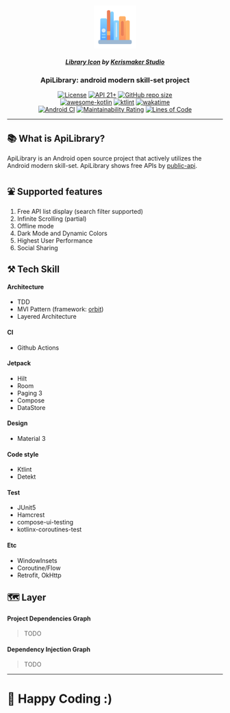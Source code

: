 <p align="center">
  <img src="/assets/icon.png?raw=true" width="20%" />
<p align="center">
<h5 align="center"><a href="https://iconscout.com/icons/library" target="_blank">Library Icon</a> by <a href="https://iconscout.com/contributors/kerismaker" target="_blank">Kerismaker Studio</a></h5>
<h3 align="center">ApiLibrary: android modern skill-set project</h3>
<p align="center">
  <a href="https://github.com/jisungbin/ApiLibrary/blob/main/LICENSE"><img alt="License" src="https://img.shields.io/badge/License-MIT-blue"/></a>
  <a href="https://developer.android.com/about/versions/lollipop"><img alt="API 21+" src="https://img.shields.io/badge/API-21%2B-brightgreen.svg"/></a>
  <a href="https://github.com/jisungbin/ApiLibrary/"><img alt="GitHub repo size" src="https://img.shields.io/github/repo-size/jisungbin/ApiLibrary"/></a>
<br/>
  <a href="https://kotlin.link"><img src="https://kotlin.link/awesome-kotlin.svg" alt="awesome-kotlin"/></a>
  <a href="https://ktlint.github.io/"><img src="https://img.shields.io/badge/code%20style-%E2%9D%A4-FF4081.svg" alt="ktlint"/></a>
  <a href="https://wakatime.com/badge/github/jisungbin/ApiLibrary"><img src="https://wakatime.com/badge/github/jisungbin/ApiLibrary.svg" alt="wakatime"></a>
  <br/>
  <a href="https://github.com/jisungbin/ApiLibrary/actions/workflows/android-ci.yml"><img src="https://github.com/jisungbin/ApiLibrary/actions/workflows/android-ci.yml/badge.svg?branch=develop" alt="Android CI"/></a>
  <a href="https://sonarcloud.io/summary/new_code?id=jisungbin_ApiLibrary"><img src="https://sonarcloud.io/api/project_badges/measure?project=jisungbin_ApiLibrary&metric=sqale_rating" alt="Maintainability Rating"/></a> 
  <a href="https://sonarcloud.io/summary/new_code?id=jisungbin_ApiLibrary"><img src="https://sonarcloud.io/api/project_badges/measure?project=jisungbin_ApiLibrary&metric=ncloc" alt="Lines of Code"/></a>
</p>

---

## 📚 What is ApiLibrary?

ApiLibrary is an Android open source project that actively utilizes the Android modern skill-set. ApiLibrary shows free APIs by [public-api](https://github.com/davemachado/public-api).

## ⛲ Supported features

1. Free API list display (search filter supported)
2. Infinite Scrolling (partial)
3. Offline mode
4. Dark Mode and Dynamic Colors
5. Highest User Performance
6. Social Sharing

## ⚒️ Tech Skill

#### Architecture

- TDD
- MVI Pattern (framework: [orbit](https://orbit-mvi.org/))
- Layered Architecture

#### CI

- Github Actions

#### Jetpack

- Hilt
- Room
- Paging 3
- Compose
- DataStore

#### Design

- Material 3

#### Code style

- Ktlint
- Detekt

#### Test

- JUnit5
- Hamcrest
- compose-ui-testing
- kotlinx-coroutines-test

#### Etc

- WindowInsets
- Coroutine/Flow
- Retrofit, OkHttp

## 🗺️ Layer

#### Project Dependencies Graph

> TODO

#### Dependency Injection Graph

> TODO

---

# 🤗 Happy Coding :)
